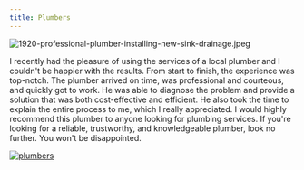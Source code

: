 ```yaml
---
title: Plumbers
---
```


![1920-professional-plumber-installing-new-sink-drainage.jpeg](/1920-professional-plumber-installing-new-sink-drainage.jpeg)

I recently had the pleasure of using the services of a local plumber and I couldn't be happier with the results. From start to finish, the experience was top-notch. The plumber arrived on time, was professional and courteous, and quickly got to work. He was able to diagnose the problem and provide a solution that was both cost-effective and efficient. He also took the time to explain the entire process to me, which I really appreciated. I would highly recommend this plumber to anyone looking for plumbing services. If you're looking for a reliable, trustworthy, and knowledgeable plumber, look no further. You won't be disappointed.

[![plumbers](<https://dabuttonfactory.com/button.png?t=CHECK+SERVICE&f=Noto+Sans-Bold&ts=26&tc=fff&hp=45&vp=20&c=11&bgt=unicolored&bgc=4bd42f>)](<https://www.bark.com/?a_aid=5d2d0e83cdc3>)